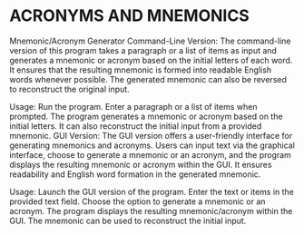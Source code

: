 # ACRONYMS AND MNEMONICS
Mnemonic/Acronym Generator
Command-Line Version:
The command-line version of this program takes a paragraph or a list of items as input and generates a mnemonic or acronym based on the initial letters of each word. It ensures that the resulting mnemonic is formed into readable English words whenever possible. The generated mnemonic can also be reversed to reconstruct the original input.

Usage:
Run the program.
Enter a paragraph or a list of items when prompted.
The program generates a mnemonic or acronym based on the initial letters.
It can also reconstruct the initial input from a provided mnemonic.
GUI Version:
The GUI version offers a user-friendly interface for generating mnemonics and acronyms. Users can input text via the graphical interface, choose to generate a mnemonic or an acronym, and the program displays the resulting mnemonic or acronym within the GUI. It ensures readability and English word formation in the generated mnemonic.

Usage:
Launch the GUI version of the program.
Enter the text or items in the provided text field.
Choose the option to generate a mnemonic or an acronym.
The program displays the resulting mnemonic/acronym within the GUI.
The mnemonic can be used to reconstruct the initial input.
